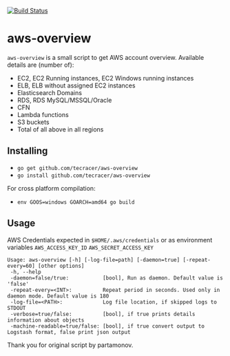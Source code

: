 [![Build Status](https://semaphoreci.com/api/v1/partamonov/aws-overview/branches/master/badge.svg)](https://semaphoreci.com/partamonov/aws-overview)

# aws-overview

``aws-overview`` is a small script to get AWS account overview.
Available details are (number of):
* EC2, EC2 Running instances, EC2 Windows running instances
* ELB, ELB without assigned EC2 instances
* Elasticsearch Domains
* RDS, RDS MySQL/MSSQL/Oracle
* CFN
* Lambda functions
* S3 buckets
* Total of all above in all regions

## Installing

* ``go get github.com/tecracer/aws-overview``
* ``go install github.com/tecracer/aws-overview``

For cross platform compilation:
* ``env GOOS=windows GOARCH=amd64 go build``

## Usage

AWS Credentials expected in ``$HOME/.aws/credentials`` or as environment variables
``AWS_ACCESS_KEY_ID``
``AWS_SECRET_ACCESS_KEY``

```
Usage: aws-overview [-h] [-log-file=path] [-daemon=true] [-repeat-every=60] [other options]
 -h, --help
 -daemon=false/true:           [bool], Run as daemon. Default value is 'false'
 -repeat-every=<INT>:          Repeat period in seconds. Used only in daemon mode. Default value is 180
 -log-file=<PATH>:             Log file location, if skipped logs to STDOUT
 -verbose=true/false:          [bool], if true prints details information about objects
 -machine-readable=true/false: [bool], if true convert output to Logstash format, false print json output
```

Thank you for original script by partamonov.
